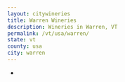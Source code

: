 ```yaml
---
layout: citywineries
title: Warren Wineries
description: Wineries in Warren, VT
permalink: /vt/usa/warren/
state: vt
county: usa
city: warren
---
```

-
